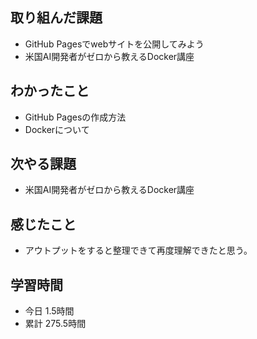 ## 取り組んだ課題
- GitHub Pagesでwebサイトを公開してみよう
- 米国AI開発者がゼロから教えるDocker講座
## わかったこと
- GitHub Pagesの作成方法
- Dockerについて
## 次やる課題
- 米国AI開発者がゼロから教えるDocker講座
## 感じたこと
- アウトプットをすると整理できて再度理解できたと思う。
## 学習時間
- 今日 1.5時間
- 累計 275.5時間
